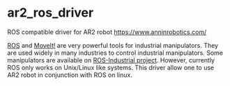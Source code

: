 # ar2_ros_driver
ROS compatible driver for AR2 robot https://www.anninrobotics.com/

[ROS](http://www.ros.org) and [MoveIt!](http://moveit.ros.org) are very powerful tools for industrial manipulators. They are used widely in many industries to control industrial manipulators. Some manipulators are available on [ROS-Industrial project](https://rosindustrial.org).  However, currently ROS only works on Unix/Linux like systems.  This driver allow one to use AR2 robot in conjunction with ROS on linux.
